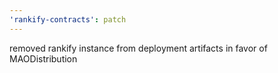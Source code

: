 ```yaml
---
'rankify-contracts': patch
---
```


removed rankify instance from deployment artifacts in favor of MAODistribution
